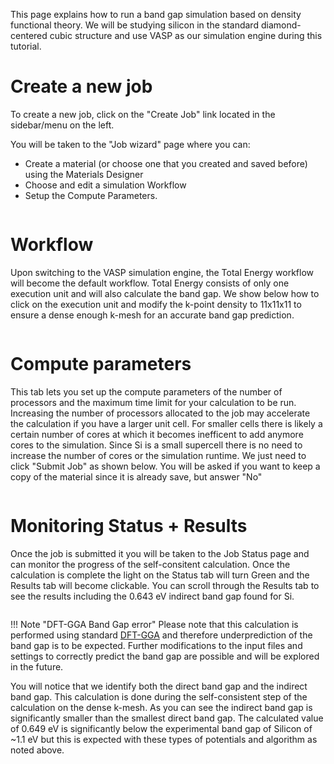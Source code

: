 <!-- TODO by MH -->

This page explains how to run a band gap simulation based on density functional theory. We will be studying silicon in the standard diamond-centered cubic structure and use VASP as our simulation engine during this tutorial.

# Create a new job

To create a new job, click on the "Create Job" link located in the sidebar/menu on the left.

You will be taken to the "Job wizard" page where you can:

- Create a material (or choose one that you created and saved before) using the Materials Designer
- Choose and edit a simulation Workflow
- Setup the Compute Parameters.

<img data-gifffer="/images/FirstJobCreate.gif" />

# Workflow

Upon switching to the VASP simulation engine, the Total Energy workflow will become the default workflow.  Total Energy consists of only one execution unit and will also calculate the band gap.  We show below how to click on the execution unit and modify the k-point density to 11x11x11 to ensure a dense enough k-mesh for an accurate band gap prediction.

<img data-gifffer="/images/BandGapWorkflow.gif" />

# Compute parameters

This tab lets you set up the compute parameters of the number of processors and the maximum time limit for your calculation to be run. Increasing the number of processors allocated to the job may accelerate the calculation if you have a larger unit cell.  For smaller cells there is likely a certain number of cores at which it becomes inefficent to add anymore cores to the simulation. Since Si is a small supercell there is no need to increase the number of cores or the simulation runtime. We just need to click "Submit Job" as shown below. You will be asked if you want to keep a copy of the material since it is already save, but answer "No"

<img data-gifffer="/images/BandGapCompute.gif" />

# Monitoring Status + Results

Once the job is submitted it you will be taken to the Job Status page and can monitor the progress of the self-consitent calculation.  Once the calculation is complete the light on the Status tab will turn Green and the Results tab will become clickable.  You can scroll through the Results tab to see the results including the 0.643 eV indirect band gap found for Si.

<img data-gifffer="/images/BandGapResults.gif" />

!!! Note "DFT-GGA Band Gap error"
    Please note that this calculation is performed using standard [DFT-GGA](https://en.wikipedia.org/wiki/Density_functional_theory) and therefore underprediction of the band gap is to be expected.  Further modifications to the input files and settings to correctly predict the band gap are possible and will be explored in the future.

You will notice that we identify both the direct band gap and the indirect band gap.  This calculation is done during the self-consistent step of the calculation on the dense k-mesh.  As you can see the indirect band gap is significantly smaller than the smallest direct band gap.  The calculated value of 0.649 eV is significantly below the experimental band gap of Silicon of ~1.1 eV but this is expected with these types of potentials and algorithm as noted above.